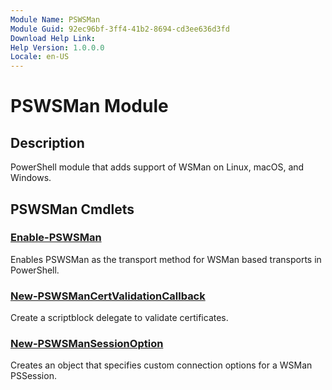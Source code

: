 ```yaml
---
Module Name: PSWSMan
Module Guid: 92ec96bf-3ff4-41b2-8694-cd3ee636d3fd
Download Help Link: 
Help Version: 1.0.0.0
Locale: en-US
---
```


# PSWSMan Module
## Description
PowerShell module that adds support of WSMan on Linux, macOS, and Windows.

## PSWSMan Cmdlets
### [Enable-PSWSMan](Enable-PSWSMan.md)
Enables PSWSMan as the transport method for WSMan based transports in PowerShell.

### [New-PSWSManCertValidationCallback](New-PSWSManCertValidationCallback.md)
Create a scriptblock delegate to validate certificates.

### [New-PSWSManSessionOption](New-PSWSManSessionOption.md)
Creates an object that specifies custom connection options for a WSMan PSSession.

